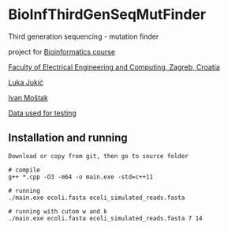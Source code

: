# BioInfThirdGenSeqMutFinder
Third generation sequencing - mutation finder

project for [Bioinformatics course](https://www.fer.unizg.hr/predmet/bio)

[Faculty of Electrical Engineering and Computing, Zagreb, Croatia](https://www.fer.unizg.hr/en)

[Luka Jukić](https://github.com/lukaj1795)

[Ivan Moštak](https://github.com/IvanMostak)

[Data used for testing](https://www.dropbox.com/s/xxj53t44rehlc77/Bioinfo_18_19_train_data.tar.gz?dl=0)

## Installation and running
```
Download or copy from git, then go to source folder

# compile
g++ *.cpp -O3 -m64 -o main.exe -std=c++11

# running
./main.exe ecoli.fasta ecoli_simulated_reads.fasta

# running with cutom w and k
./main.exe ecoli.fasta ecoli_simulated_reads.fasta 7 14

```

